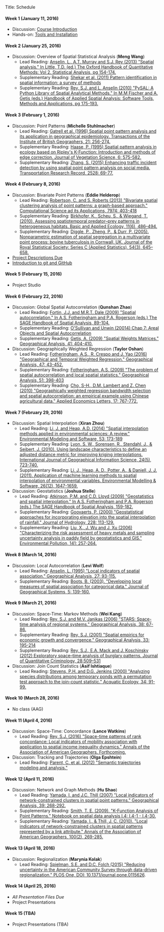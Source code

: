 Title: Schedule

#### Week 1  (January 11, 2016)

* Discussion: [Course Introduction]({filename}00_syllabus.md)
* Hands-on: [Tools and Installation](|filename|tools.md)

#### Week 2 (January 25, 2016)

* Discussion: Overview of Spatial Statistical Analysis (**Meng Wang**)
	* Lead Reading: [Anselin, L., A.T. Murray and S.J. Rey (2013) "Spatial
	  analysis." In Little, T.D. (ed.) The Oxford Handbook of Quantitative
	Methods: Vol 2. Statistical Analysis, pg 154-174.
	]({filename}/pdfs/anselin2013.pdf)
	* Supplementary Reading: [Shekar et al. (2011) Pattern identification in spatial information: a survey of methods](http://www-users.cs.umn.edu/~shekhar/talk/2011/sdm_wiley2011.pdf)
	* Supplementary Reading: [Rey, S.J. and L. Anselin (2010) "PySAL: A Python Library of Spatial Analytical Methods." In M.M Fischer and A. Getis (eds.) Handbook of Applied Spatial Analysis: Software Tools, Methods and Applications, pg 175-193.]({filename}/pdfs/rey2007.pdf)

#### Week 3 (February 1, 2016) 

* Discussion: Point Patterns (**Michelle Stuhlmacher**)
	* Lead Reading: [Gatrell et al. (1996) Spatial point pattern analysis
	  and its application in geographical epidemiology. Transactions of the
	Institute of British Geographers, 21:
	256-274.](https://www.msu.edu/~ashton/classes/866/papers/gatrell_ppa.pdf)
	* Supplementary Reading: [Haase, P. (1995)  Spatial pattern analysis in
	  ecology based on Ripley's K-Function: Introduction and methods of edge
	correction. Journal of Vegetation Science, 6:
	575-582.]({filename}/pdfs/Haase1995.pdf)
	* Supplementary Reading: [Zhang, S. (2015)  Enhancing traffic incident detection by using spatial point pattern analysis on social media.  Transportation Research Record, 2528: 69-77.]({filename}/pdfs/Zhang2015.pdf)




#### Week 4 (February 8, 2016) 
* Discussion: Bivariate Point Patterns (**Eddie Helderop**)
	* Lead Reading: [Robertson, C. and S. Roberts (2013) "Bivariate spatial
	  clustering analysis of point patterns: a graph-based approach."
	Computational Science ad its Applications, 7974:
	403-418](http://link.springer.com/chapter/10.1007%2F978-3-642-39649-6_29)
	* Supplementary Reading: [Birkhofer, K., Scheu, S., & Wiegand, T. (2010). Assessing spatiotemporal predator–prey patterns in heterogeneous habitats. Basic and Applied Ecology, 11(6), 486–494.](http://doi.org/10.1016/j.baae.2010.06.010)
	* Supplementary Reading: [Diggle, P., Zheng, P., & Durr, P. (2005). Nonparametric estimation of spatial segregation in a multivariate point process: bovine tuberculosis in Cornwall, UK. Journal of the Royal Statistical Society: Series C (Applied Statistics), 54(3), 645–658.](http://doi.org/10.1111/j.1467-9876.2005.05373.x)
* [Project Descriptions Due](|filename|projectabs.md)
* [Introduction to git and GitHub](|filename|git.md)


#### Week 5 (February 15, 2016) 
* Project Studio



#### Week 6 (February 22, 2016) 
* Discussion: Global Spatial Autocorrelation (**Qunshan Zhao**)
	* Lead Reading: [Fortin, J.J. and M.R.T. Dale (2009) "Spatial autocorrelation." In A.S. Fotheringham and P.A. Rogerson (eds.) The SAGE Handbook of Spatial Analysis, 89-104.](http://srmo.sagepub.com.ezproxy1.lib.asu.edu/view/the-sage-handbook-of-spatial-analysis/n6.xml)
	* Supplementary Reading: [O'Sullivan and Unwin (20014) Chap 7: Areal Objects
	  and Spatial Autocorrelation](http://site.ebrary.com.ezproxy1.lib.asu.edu/lib/asulib/reader.action?docID=10905778&ppg=211
	)
	* Supplementary Reading: [Getis, A. (2009) "Spatial Weights Matrices." Geographical Analysis, 41: 404-410.](http://pl8cg5fc8w.search.serialssolutions.com/?ctx_ver=Z39.88-2004&ctx_enc=info%3Aofi%2Fenc%3AUTF-8&rfr_id=info:sid/summon.serialssolutions.com&rft_val_fmt=info:ofi/fmt:kev:mtx:journal&rft.genre=article&rft.atitle=Spatial+weights+matrices&rft.jtitle=Geographical+Analysis&rft.au=Getis%2C+Arthur&rft.date=2009-10-01&rft.pub=Wiley+Periodicals%2C+Inc&rft.issn=0016-7363&rft.eissn=1538-4632&rft.volume=41&rft.issue=4&rft.spage=404&rft.externalDBID=IAO&rft.externalDocID=211942697&paramdict=en-US)
* Discussion: Geographically Weighted Regression (**Taylor Oshan**)
	* Lead Reading: [Fotheringham, A.S., R. Crespo and J. Yao (2016) "Geographical and Temporal Weighted Regression." Geographical Analysis, 47: 43-452.](http://onlinelibrary.wiley.com.ezproxy1.lib.asu.edu/doi/10.1111/gean.12071/abstract)
	* Supplementary Reading: [Fotheringham, A.S. (2009) "The problem of spatial autocorrelation and local spatial statistics." Geographical Analysis, 51: 398-403](http://pl8cg5fc8w.search.serialssolutions.com/?ctx_ver=Z39.88-2004&ctx_enc=info%3Aofi%2Fenc%3AUTF-8&rfr_id=info:sid/summon.serialssolutions.com&rft_val_fmt=info:ofi/fmt:kev:mtx:journal&rft.genre=article&rft.atitle=%22The+problem+of+spatial+autocorrelation%22+and+local+spatial+statistics&rft.jtitle=Geographical+Analysis&rft.au=Fotheringham%2C+A.+Stewart&rft.date=2009-10-01&rft.pub=Wiley+Periodicals%2C+Inc&rft.issn=0016-7363&rft.eissn=1538-4632&rft.volume=41&rft.issue=4&rft.spage=398&rft.externalDBID=IAO&rft.externalDocID=211942696&paramdict=en-US)
	* Supplementary Reading: [Cho, S-H., D.M. Lambert and Z. Chen (2010) "Geographically weighted regression bandwidth selection and spatial autocorrelation: an empirical example using Chinese agricultural data." Applied Economics Letters, 17: 767-772.](http://asu.summon.serialssolutions.com/#!/search?bookMark=ePnHCXMwhV3BToQwECXGg-v-g2m8E6HQAno0GuNZz01LW5aEVQKY3f0Cf9s3lDXGjfEwENrOBMjQmWmHeZfROeJWFy0biGVyk2YCaiKSudRYngt-Nv_wI2NMhfiUVtQfY0B6cZxBZVnJVfS5wIBTSkLXHdhuXit0lg2uCTmib8wg3N61dtqwcYaNoTY0sZHSkXXH9Mf0XhPMRUgsu0Unc9u-nctvMLfXVIKXUYp5wwiw2o2O6WZYyl44Rmma6-j18eHl_ile0AniOuMIvYQRdWJLk2eG-1LkVluuaRPR5F5Uxlm4HnBeLDRcJ1zD0HrpKw7_RMvKFyZbR9dB7tEGqEV9RpVJWVDsQlBeV78G2a5TPEEggGCuIlSGNAw4WlXVhzIVKl2qf568f_A8B57B9a7-Zpi017juoOQq02mBwwFE--U4taAS1IMKWSi45WozbSGsCMJ-VnqFLFpv8AEc5PQW1LSfwHn3P-efD_EFE7G6Yw)



#### Week 7 (February 29, 2016)

* Discussion: Spatial Interpolation (**Xiran Zhou**)
	* Lead Reading: [Li, J.  and Heap, A.D. (2014) "Spatial interpolation
	  methods applied in environmental sciences: A review." Environmental
	Modeling and Software, 53:
	173-189](http://www.sciencedirect.com/science/article/pii/S1364815213003113)
	* Supplementary Reading:  [Lyon, S. W., Sorensen, R., Stendahl, J., & Seibert, J. (2010). Using landscape characteristics to define an adjusted distance metric for improving kriging interpolations. International Journal of Geographical Information Science, 24(5), 723-740.](http://asu.summon.serialssolutions.com/2.0.0/link/0/eLvHCXMwnV3JTsMwEB0hLnBhX0JByoULUqkTp04qVZUQUHHgCFwtr1CWFrWpBH_FJ-JJ4qgpiANHT-IojifjZ_v5DQCNz0l7KSbgsCBdJBRdaiJmSKwtAgU0JIqoXnNnBnyWRSRZ4ozalrIRReTGX13ImefHdZCnlWXIL3ToN3b4G-MxJUjvuhve1lHZuV7Xn8FytzO_w_nbExpjVEPBtIlDF7VFi_FouAkjf6qnIGN7Okq0SDf6Kfj4r3ZuwUYFWsOL0su2YcWMd2Ctyp_-9LkLX305KMgH_Y4chK5QnCBGbpU3qKYwtDfnk1Ab617GG8Q4FPp5jouw3qQR4jrf9OU3TAKmfMl9tXDkV0a88aVI91UXR2UysYr2h9Y9uB9e313etKtcEG0Vs14XSY-ZQ3qxTYnRVOmUWcWopCh3o7rKEG1YplNDXYwyJlE46Y-IRPjClBWC7sPqeDI2hxCKiKVaZSQxFuGTErE0RhLNmJCp1TqAM9_7_L2U_OBRpaT6oxMCSBb9g-fFOostk6L8VY38VW35dp5_5AEce9fjzi9y7LQZpzFmtEgJCeCgvqxfX3mMQmpIK4gCaNVXqgDVqHdaunHdVhQcvxo9XPDJ9JHP525ySJOUHP2voS1YL_kWSTvqHcNqPp2bkyJ_0zfqSziy)
	* Supplementary Reading:  [Li, J., Heap, A. D., Potter, A., & Daniell, J. J. (2011). Application of machine learning methods to spatial interpolation of environmental variables. Environmental Modelling & Software, 26(12), 1647-1659.](http://asu.summon.serialssolutions.com/2.0.0/link/0/eLvHCXMw3V3JTsMwELUACQkOLGVfpJy4pXXrNE2kggSoqEIckNqeq9ixEQha1AYQF36CH2bGseOE5Qe41RO3quOnWeyZN4SwVp3633QCmgUOmjBpM9kMJW2lCh0FFASCivjbzYztNOZk_2Hjz92VtL4819mS0raHuDM9ozWxwxzTqTXrhm629Vh8qVT-Bo9fIZ7GCqt55Ri_MgVbquXs3nkqqMreEpdWe6NTBq7vCyD2ZfLs0ild1vHtNDONQpDY2Z2iYxn8Y5HUa66y0uLwtZr38bOIRutcFgYAkJzIti5zWdRhftjJi-mtojYjA8hWSe0iKdqv9iA_mniow2ubw9INZSuyVgbOANpL_4tB38TXVQbuFgQgEPkF4QnSsT-l9yI7lRN_NFiEWD_CiD-6_SjMPywk76RsVuXKxhq__g_jC5S8muEGWTPhiHeew2iTLMhJjazbVh-e0fw1stzT7ObvNbJaYrCskZ0KDOz8-Rb57PKzEhK7DX7mTZUHUgNILYGhxaUdG3jqYTZFiUGpnVABa-l3K5i1kwvoomCbjK56w8u-bxqA-KAk4PWxSISB7KSRAMsB1kchuZ6iQqowUVLQkEoK8QNoEMrBx4raKTibMm4KpVikAsV2yNJkOpF7xGNBrASL06agPKA8jUXKlQJnmHP42I72yS7uwhjRk80SMS42_eDPJ4dkxYH8iCxlsxd5rHtTfQEOX5L_)
* Discussion: Geostatistics (**Joshua Stelle**)
	* Lead Reading:  [Atkinson, P.M. and C.D. Lloyd (2009) "Geostatistics and
	  spatial interpolation." In A.S. Fotheringham and P.A. Rogerson (eds.)
	The SAGE Handbook of Spatial Analysis, 159-182.](http://srmo.sagepub.com.ezproxy1.lib.asu.edu/view/the-sage-handbook-of-spatial-analysis/n9.xml)
	* Supplementary Reading: [Goovaerts, P. (2000) "Geostatistical approaches for incorporating elevation into the spatial interpolation of rainfall." Journal of Hydrology, 228: 113-129.](http://asu.summon.serialssolutions.com/2.0.0/link/0/eLvHCXMwpV1LS8QwEA6yF734FtcH9KiH7qZJ-ggsCyIuHj0o7K00bYKFpbu468GL_8F_7EzS0F0VD3rsdBLoTJgZ0pnvI4SzAQ2_xARMCwoiYRFzHSWasspgoYACUdJSbv6ZcaMxbZNlmwlchLexu5UMW9sOF3WNE7-MRQnSfGPVL6YQlWUs8MxnD-9dbOZcePxw1O5metwOVnhF6bXdJJz-nK3WMtBkj8z9HI9tv_YNKNF6g9F3iMd_fNk-2W2L1eDG6R2QLd0cku2WN_357Yh8jNQYHnEqyQI-F7PRUI0DkHqscr30EqiOA4SCcMjJkDH9C5xwt-fDC-pmNQ-gMA2W2O7d7Vk7TrDZhvLcBMhyYYqZ1TsmT5O7x9v7sCV5CEuoNiikAW2yUkkBnhGVFDKSsSqKROmIGQbBV6RSSWMKWmSiUpUwTIlUm0hqiWxm_IT0mnmjT0mQlpniqWZUmVKoOIEDx7nhZRyzWJlI9MnAOzNfOCyPvGtyAyvnaOacImAqGDqf9knmXZ5vOCuHfPP70rO_Lz0nO27eH-95Lkhv9fKqLy3l0SeUD_se)
	* Supplementary Reading: [Liu, X., J. Wu and J. Xu (2006) "Characterizing the risk assessment of heavy metals and sampling uncertainty analysis in paddy field by geostatistics and GIS." Environmental Pollution, 141: 257-264.](http://asu.summon.serialssolutions.com/2.0.0/link/0/eLvHCXMwpV3fb9MwELbQnuCBHx2DMpD8xFtWJ3YSW5omTdM2eEMaPFt27KAillS0TOoe9jfyJ3Fnx01XJiHBS6RzL47bnO7O7nffEcKLI5bt-AQMCxY8oSm5zyvPCtdiooADomGNuv_PTCyNGUCWQySIHj747mFkNvy2s8V8PruCvQSkxhD8ysAqhyV9qhRo8_LT3VgpyWNzeVDOUDsV0wXEl-9uFv334ZxFHjHsCfRwsNr13js5aYhNF89Inyp8AjA7QVPybejRn-SP__Gdn5OnQxpLT6PeC_LIdxOyf9rBFv56Td_TACwNJ_YT8mSL83BCDs7H0jqYYfAty33y69ienG3oo29B-XhmTyiMQo5KEQKfZLNhE00jfUshqNysk3ztYe7lRr9zdGkQOj_OCeE8giFW61Et8rMked7RBfjlzecB7JcEu6ZffY_lWJHpevtZlx-vUHxJvlycfz77kA39JrKmkJXMTOFc2RTGqBbyTOXq3JjGWi4kNz7nrRel8VbkwjPHGiesZcq10jhTgnLl-AHZ6_rOvya0rVQppaks57WAHbdqFcwKF8tMnRfVlGTJsPQi0orohLf7pqMhYofQUmOTUCGnpE7Wp-8Zh4bI95c7X6GxavRXK3iFOleSFQqysik5TParjcWDtWa11FWNLQeUgvuiSY_rq4oa-fne_PNaDsnj8QTrLdlb_fjp34VmTr8BIflGJg)

#### Week 8 (March 14,  2016)

* Discussion: Local Autocorrelation (**Levi Wolf**)
	* Lead Reading:  [Anselin, L. (1995) "Local indicators of spatial
	  association." Geographical Analysis, 27:
	93-115.](http://onlinelibrary.wiley.com/doi/10.1111/j.1538-4632.1995.tb00338.x/abstract) 
	* Supplementary Reading: [Boots, B. (2003). "Developing local measures of spatial association for categorical data." Journal of Geographical Systems, 5: 139-160.](http://web.a.ebscohost.com.ezproxy1.lib.asu.edu/ehost/detail/detail?sid=01048f86-c240-47b2-a567-733f6a84bdc3%40sessionmgr4002&vid=0&hid=4212&bdata=JnNpdGU9ZWhvc3QtbGl2ZQ%3d%3d#AN=11385996&db=aph)



#### Week 9 (March 21, 2016)

* Discussion: Space-Time: Markov Methods (**Wei Kang**)
	* Lead Reading:  [Rey, S.J. and M.V. Janikas (2006) "STARS: Space-time
	  analysis of regional systems." Geographical Analysis, 38:
	67-86.](http://onlinelibrary.wiley.com/doi/10.1111/j.0016-7363.2005.00675.x/abstract)
	* Supplementary Reading: [Rey, S.J. (2001) "Spatial empirics for economic growth and convergence." Geographical Analysis, 33: 195-214](http://onlinelibrary.wiley.com/doi/10.1111/j.1538-4632.2001.tb00444.x/abstract?systemMessage=Wiley+Online+Library+will+be+unavailable+on+Saturday+27th+February+from+09%3A00-14%3A00+GMT+%2F+04%3A00-09%3A00+EST+%2F+17%3A00-22%3A00+SGT+for+essential+maintenance.++Apologies+for+the+inconvenience.)
	* Supplementary Reading: [Rey, S.J., E.A. Mack and J. Koschinsky (2012) Exploratory space–time analysis of burglary patterns. Journal of Quantitative Criminology, 28:509–531](http://asu.summon.serialssolutions.com/2.0.0/link/0/eLvHCXMwlV07T8MwELYQEwvvikKRssBEShzbiSNVlQBRIQaEBIjROLE9UJRWge78B_4hv4SzE_fJAKPP50g523dfci-ESNyNwiWdIAkrJLHFUHTKmDIsIcoQrLmkhcQqWfTMoHj6J6Mcdr2D0untudS3zAYmYgzX1XaKBy2MKbPnOr69m5Xd5a5dFNhJHlKGufdr_vYEH5G4gDWX3KPO6gy2kPC5Oy7k2ged4PmgotWyjv94m2202QDS4KI-QTtoTZe7qFNn7QbP-s3ISgengSeMquEeeunl_Tp4z_noe-d5PwDSA3x_azv4_vyCoc0u8VO-9okfj0xwOakAus9W37tKn6Vj2UdPg-vHq5uwadUQvoKqTUKaSlxEhmSMGaZ5pmz-rsKKZHmapEbxwoCljAqZZzQ2ypacoVJJQ4rE5AYwWwutl6NSH6AAK51Qk_NE8ggsp85ppkCJFIniOQF00kYtt01iXJfjEAD4AIbSuI06ft9EcxHfhfV0g1aKI5g-87KfLnViFxYDiUbMwspfjJVpo5MVdmCM_RouiOM9_CPfEdqw5Do8rYPWP6qJPnaNjH4AUujnqg)
* Discussion: Join Count Statistics (**Asif Ishtiaque**)
	* Lead Reading: [Stevens, P.H. and D.G. Jenkins (2000) "Analyzing species distributions among temporary ponds with a permutation test approach to the join-count statistic." Acquatic Ecology, 34: 91-99.](http://link.springer.com/article/10.1023%2FA%3A1009951815795)


#### Week 10 (March 28, 2016)

* No class (AAG)

#### Week 11  (April 4, 2016)

* Discussion: Space-Time: Concordance (**Lance Watkins**)
	* Lead Reading: [Rey, S.J. (2016) "Space-time patterns of rank
	  concordance: Local indicators of mobility association with application
	to spatial income inequality dynamics." Annals of the Association of
	American Geographers. Forthcoming.](http://sergerey.org/pdfs/lima16.pdf)
* Discussion: Tracking and Trajectories (**Olga Epshtein**)
	* Lead Reading:  [Parent, C. et al. (2012) "Semantic trajectories
	  modeling and
	analysis."](http://www.uhasselt.be/Documents/datasim/Papers/Semantic-Trajectories-Modeling-and-Analysis.pdf)



#### Week 12 (April 11, 2016)

* Discussion: Network and Graph Methods (**Hu Shao**)
	* Lead Reading:  [Yamada, I. and J.C. Thill (2007) "Local indicators of
	  network-constrained clusters in spatial point patterns." Geographical
	Analysis, 39:
	268-292.](http://onlinelibrary.wiley.com/doi/10.1111/j.1538-4632.2007.00704.x/abstract)
	*  Supplementary Reading: [Smith, T. E. (2009). "K-Function Analysis of Point Patterns." Notebook on spatial data analysis I.4: I.4-1 - I.4-30.](http://www.seas.upenn.edu/~ese502/NOTEBOOK/Part_I/4_K_Functions.pdf)
 	* Supplementary Reading: [Yamada, I., & Thill, J. C. (2010). "Local indicators of network-constrained clusters in spatial patterns represented by a link attribute." Annals of the Association of American Geographers, 100(2), 269-285.](http://www.tandfonline.com/doi/abs/10.1080/00045600903550337)

#### Week 13 (April 18, 2016)

* Discussion: Regionalization (**Marynia Kolak**)
	* Lead Reading: [Spielman, S.E. and D.C. Folch (2015) "Reducing
	  uncertainty in the American Community Survey through data-driven
	regionalization." PLOS One, DOI:
	10.1371/journal.pone.0115626](http://journals.plos.org/plosone/article?id=10.1371/journal.pone.0115626).

#### Week 14 (April 25, 2016)

* *All Presentation Files Due*
* Project Presentations

#### Week 15 (TBA)

* Project Presentations (TBA)



[desmith6.6]: http://www.spatialanalysisonline.com/HTML/deterministic_interpolation_me.htm
[desmith6.7]: http://www.spatialanalysisonline.com/HTML/geostatistical_interpolation_m.htm
[desmith6.7.1]: http://www.spatialanalysisonline.com/HTML/core_concepts.htm
[desmith6.7.2]: http://www.spatialanalysisonline.com/HTML/kriging_interpolation.htm
[ou1]: http://site.ebrary.com.ezproxy1.lib.asu.edu/lib/asulib/reader.action?docID=10905778&ppg=25
[ou2]: http://site.ebrary.com.ezproxy1.lib.asu.edu/lib/asulib/reader.action?docID=10905778&ppg=57
[ou3]: http://site.ebrary.com.ezproxy1.lib.asu.edu/lib/asulib/reader.action?docID=10905778&ppg=79
[ou4]: http://site.ebrary.com.ezproxy1.lib.asu.edu/lib/asulib/reader.action?docID=10905778&ppg=117
[ou5]: http://site.ebrary.com.ezproxy1.lib.asu.edu/lib/asulib/reader.action?docID=10905778&ppg=145
[ou6]: http://site.ebrary.com.ezproxy1.lib.asu.edu/lib/asulib/reader.action?docID=10905778&ppg=181
[ou7]: http://site.ebrary.com.ezproxy1.lib.asu.edu/lib/asulib/reader.action?docID=10905778&ppg=211
[ou8]: http://site.ebrary.com.ezproxy1.lib.asu.edu/lib/asulib/reader.action?docID=10905778&ppg=239
[ou9]: http://site.ebrary.com.ezproxy1.lib.asu.edu/lib/asulib/reader.action?docID=10905778&ppg=263
[msep]: http://www.amazon.com/Modern-Spatial-Econometrics-Practice-GeoDaSpace/dp/0986342106/ref=cm_cr_pr_product_top?ie=UTF8
[smith_k]: http://www.seas.upenn.edu/%7Eese502/NOTEBOOK/Part_I/4_K_Functions.pdf
